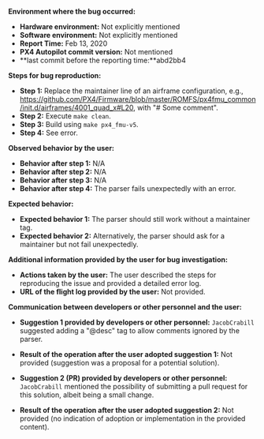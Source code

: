 **Environment where the bug occurred:**

- **Hardware environment:** Not explicitly mentioned
- **Software environment:** Not explicitly mentioned
- **Report Time:** Feb 13, 2020
- **PX4 Autopilot commit version:** Not mentioned
- **last commit before the reporting time:**abd2bb4

**Steps for bug reproduction:**

- **Step 1:** Replace the maintainer line of an airframe configuration, e.g., https://github.com/PX4/Firmware/blob/master/ROMFS/px4fmu_common/init.d/airframes/4001_quad_x#L20, with "# Some comment".
- **Step 2:** Execute `make clean`.
- **Step 3:** Build using `make px4_fmu-v5`.
- **Step 4:** See error.

**Observed behavior by the user:**
- **Behavior after step 1:** N/A
- **Behavior after step 2:** N/A
- **Behavior after step 3:** N/A
- **Behavior after step 4:** The parser fails unexpectedly with an error.

**Expected behavior:**
- **Expected behavior 1:** The parser should still work without a maintainer tag.
- **Expected behavior 2:** Alternatively, the parser should ask for a maintainer but not fail unexpectedly.

**Additional information provided by the user for bug investigation:**
- **Actions taken by the user:** The user described the steps for reproducing the issue and provided a detailed error log.
- **URL of the flight log provided by the user:** Not provided.

**Communication between developers or other personnel and the user:**

- **Suggestion 1 provided by developers or other personnel:** `JacobCrabill` suggested adding a "@desc" tag to allow comments ignored by the parser.
- **Result of the operation after the user adopted suggestion 1:** Not provided (suggestion was a proposal for a potential solution).
  
- **Suggestion 2 (PR) provided by developers or other personnel:** `JacobCrabill` mentioned the possibility of submitting a pull request for this solution, albeit being a small change.
- **Result of the operation after the user adopted suggestion 2:** Not provided (no indication of adoption or implementation in the provided content).
